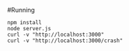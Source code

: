 #Running

    npm install
    node server.js
    curl -v "http://localhost:3000"
    curl -v "http://localhost:3000/crash"

